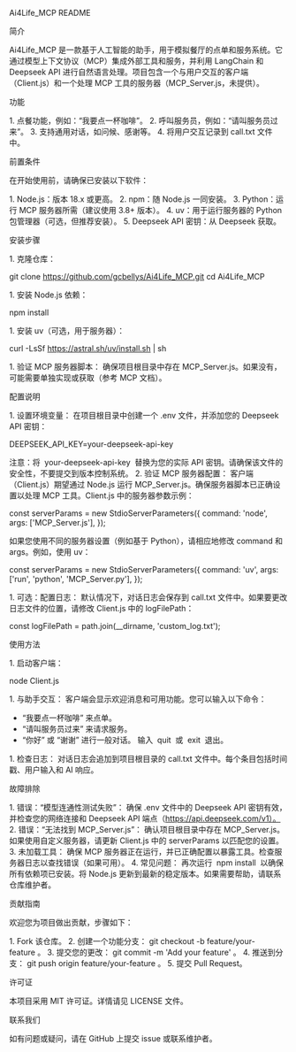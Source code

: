 Ai4Life_MCP README
 
简介
 
Ai4Life_MCP 是一款基于人工智能的助手，用于模拟餐厅的点单和服务系统。它通过模型上下文协议（MCP）集成外部工具和服务，并利用 LangChain 和 Deepseek API 进行自然语言处理。项目包含一个与用户交互的客户端（Client.js）和一个处理 MCP 工具的服务器（MCP_Server.js，未提供）。
 
功能
 
1. 点餐功能，例如：“我要点一杯咖啡”。
2. 呼叫服务员，例如：“请叫服务员过来”。
3. 支持通用对话，如问候、感谢等。
4. 将用户交互记录到 call.txt 文件中。
 
前置条件
 
在开始使用前，请确保已安装以下软件：
 
1. Node.js：版本 18.x 或更高。
2. npm：随 Node.js 一同安装。
3. Python：运行 MCP 服务器所需（建议使用 3.8+ 版本）。
4. uv：用于运行服务器的 Python 包管理器（可选，但推荐安装）。
5. Deepseek API 密钥：从 Deepseek 获取。
 
安装步骤
 
1. 克隆仓库：
 
git clone https://github.com/gcbellys/Ai4Life_MCP.git
cd Ai4Life_MCP
 
 
1. 安装 Node.js 依赖：
 
npm install
 
 
1. 安装 uv（可选，用于服务器）：
 
curl -LsSf https://astral.sh/uv/install.sh | sh
 
 
1. 验证 MCP 服务器脚本：
确保项目根目录中存在 MCP_Server.js。如果没有，可能需要单独实现或获取（参考 MCP 文档）。
 
配置说明
 
1. 设置环境变量：
在项目根目录中创建一个 .env 文件，并添加您的 Deepseek API 密钥：
 
DEEPSEEK_API_KEY=your-deepseek-api-key
 
 
注意：将  your-deepseek-api-key  替换为您的实际 API 密钥。请确保该文件的安全性，不要提交到版本控制系统。
2. 验证 MCP 服务器配置：
客户端（Client.js）期望通过 Node.js 运行 MCP_Server.js。确保服务器脚本已正确设置以处理 MCP 工具。Client.js 中的服务器参数示例：
 
const serverParams = new StdioServerParameters({
  command: 'node',
  args: ['MCP_Server.js'],
});
 
 
如果您使用不同的服务器设置（例如基于 Python），请相应地修改 command 和 args。例如，使用 uv：
 
const serverParams = new StdioServerParameters({
  command: 'uv',
  args: ['run', 'python', 'MCP_Server.py'],
});
 
 
1. 可选：配置日志：
默认情况下，对话日志会保存到 call.txt 文件中。如果要更改日志文件的位置，请修改 Client.js 中的 logFilePath：
 
const logFilePath = path.join(__dirname, 'custom_log.txt');
 
 
使用方法
 
1. 启动客户端：
 
node Client.js
 
 
1. 与助手交互：
客户端会显示欢迎消息和可用功能。您可以输入以下命令：
 
- “我要点一杯咖啡” 来点单。
- “请叫服务员过来” 来请求服务。
- “你好” 或 “谢谢” 进行一般对话。
输入  quit  或  exit  退出。
 
1. 检查日志：
对话日志会追加到项目根目录的 call.txt 文件中。每个条目包括时间戳、用户输入和 AI 响应。
 
故障排除
 
1. 错误：“模型连通性测试失败”：
确保 .env 文件中的 Deepseek API 密钥有效，并检查您的网络连接和 Deepseek API 端点（https://api.deepseek.com/v1）。
2. 错误：“无法找到 MCP_Server.js”：
确认项目根目录中存在 MCP_Server.js。如果使用自定义服务器，请更新 Client.js 中的 serverParams 以匹配您的设置。
3. 未加载工具：
确保 MCP 服务器正在运行，并已正确配置以暴露工具。检查服务器日志以查找错误（如果可用）。
4. 常见问题：
再次运行  npm install  以确保所有依赖项已安装。将 Node.js 更新到最新的稳定版本。如果需要帮助，请联系仓库维护者。
 
贡献指南
 
欢迎您为项目做出贡献，步骤如下：
 
1. Fork 该仓库。
2. 创建一个功能分支： git checkout -b feature/your-feature 。
3. 提交您的更改： git commit -m 'Add your feature' 。
4. 推送到分支： git push origin feature/your-feature 。
5. 提交 Pull Request。
 
许可证
 
本项目采用 MIT 许可证。详情请见 LICENSE 文件。
 
联系我们
 
如有问题或疑问，请在 GitHub 上提交 issue 或联系维护者。